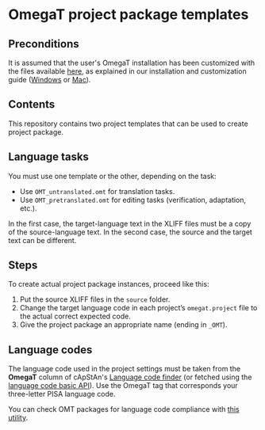 # OmegaT project package templates

## Preconditions

It is assumed that the user's OmegaT installation has been customized with the files available [here](https://github.com/capstanlqc/omegat_customization), as explained in our installation and customization guide ([Windows](https://slides.com/capstan/omegat-installation-and-customization-guide) or [Mac](https://slides.com/msoutopico/omegat-installation-and-customization-guide-mac/)).

## Contents

This repository contains two project templates that can be used to create project package. 

## Language tasks

You must use one template or the other, depending on the task:

* Use `OMT_untranslated.omt` for translation tasks.
* Use `OMT_pretranslated.omt` for editing tasks (verification, adaptation, etc.).

In the first case, the target-language text in the XLIFF files must be a copy of the source-language text. In the second case, the source and the target text can be different.

## Steps

To create actual project package instances, proceed like this:

1. Put the source XLIFF files in the `source` folder.
2. Change the target language code in each project’s `omegat.project` file to the actual correct expected code.
3. Give the project package an appropriate name (ending in `_OMT`).

## Language codes

The language code used in the project settings must be taken from the **OmegaT** column of cApStAn's [Language code finder](https://capps.capstan.be/langtags.php) (or fetched using the [language code basic API](https://github.com/msoutopico/langtags_basic_api)). Use the OmegaT tag that corresponds your three-letter PISA language code.

You can check OMT packages for language code compliance with [this utility](https://github.com/msoutopico/check_omt_langtags).

